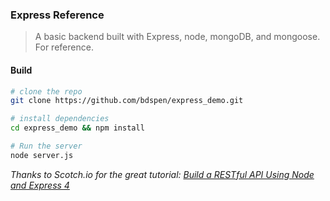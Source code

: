 ### Express Reference
> A basic backend built with Express, node, mongoDB, and mongoose. For reference.

#### Build
``` bash
# clone the repo
git clone https://github.com/bdspen/express_demo.git

# install dependencies
cd express_demo && npm install

# Run the server
node server.js
```

_Thanks to Scotch.io for the great tutorial: [Build a RESTful API Using Node and Express 4](https://scotch.io/tutorials/build-a-restful-api-using-node-and-express-4)_
